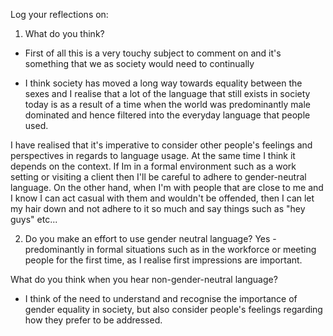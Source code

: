 Log your reflections on:

1) What do you think?
- First of all this is a very touchy subject to comment on and it's something that we as society would need to continually 

- I think society has moved a long way towards equality between the sexes and I realise that a lot of the language that still exists in society today is as a result of a time when the world was predominantly male dominated and hence filtered into the everyday language that people used.

I have realised that it's imperative to consider other people's feelings and perspectives in regards to language usage.  At the same time I think it depends on the context.  If Im in a formal environment such as a work setting or visiting a client then I'll be careful to adhere to gender-neutral language.  On the other hand, when I'm with people that are close to me and I know I can act casual with them and wouldn't be offended, then I can let my hair down and not adhere to it so much and say things such as "hey guys" etc...





2) Do you make an effort to use gender neutral language?
Yes - predominantly in formal situations such as in the workforce or meeting people for the first time, as I realise first impressions are important.



What do you think when you hear non-gender-neutral language?
- I think of the need to understand and recognise the importance of gender equality in society, but also consider people's feelings regarding how they prefer to be addressed.